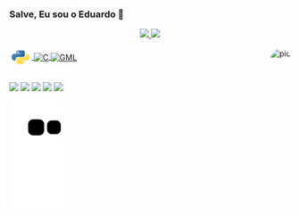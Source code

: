 ### Salve, Eu sou o Eduardo 👋
 <div align="center">
  <a href="https://github.com/eduardoleeaal">
  <img height="180em" src="https://github-readme-stats.vercel.app/api?username=eduardoleeaal&show_icons=true&theme=merko&include_all_commits=true&count_private=true"/>
  <img height="180em" src="https://github-readme-stats.vercel.app/api/top-langs/?username=eduardoleeaal&layout=compact&langs_count=7&theme=merko"/>
 </div>
 <div style="display: inline_block"><br>
  <img align="center" alt="Python" height="30" width="40" src="https://raw.githubusercontent.com/devicons/devicon/master/icons/python/python-original.svg">
  <img align="center" alt="C" height="30" width="40" src="https://cdn.jsdelivr.net/gh/devicons/devicon/icons/c/c-original.svg" />
  <img align="center" alt="GML" height="30" width="30" src="https://img.icons8.com/color/96/000000/game-maker.png"/>
  <img align="right" alt="pic" height="150" style="border-radius:50px;" src="https://avatars.githubusercontent.com/u/88923146?v=4">
 </div>
  
  ##
  
 <div> 
  <a href="https://www.instagram.com/eduardoleeaal/" target="_blank"><img src="https://img.shields.io/badge/-Instagram-%23E4405F?style=for-the-badge&logo=instagram&logoColor=white" target="_blank"></a>
 	<a href="https://www.twitch.tv/skayzeera" target="_blank"><img src="https://img.shields.io/badge/Twitch-9146FF?style=for-the-badge&logo=twitch&logoColor=white" target="_blank"></a>
 <a href="https://discordapp.com/users/313150048060047360" target="_blank"><img src="https://img.shields.io/badge/Discord-7289DA?style=for-the-badge&logo=discord&logoColor=white" target="_blank"></a> 
  <a href = "mailto:eduardo.leeal@hotmail.com"><img src="https://img.shields.io/badge/Microsoft_Outlook-0078D4?style=for-the-badge&logo=microsoft-outlook&logoColor=white" target="_blank"></a>
  <a href="https://www.linkedin.com/in/eduardo-leeal" target="_blank"><img src="https://img.shields.io/badge/-LinkedIn-%230077B5?style=for-the-badge&logo=linkedin&logoColor=white" target="_blank"></a>
 </div>
 
 ![Snake animation](https://github.com/eduardoleeaal/eduardoleeaal/blob/output/github-contribution-grid-snake.svg)
